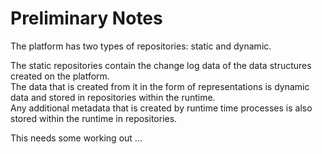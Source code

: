 # Preliminary Notes

The platform has two types of repositories: static and dynamic.

The static repositories contain the change log data of the data structures created on the platform.  
The data that is created from it in the form of representations is dynamic data and stored in repositories within the runtime.  
Any additional metadata that is created by runtime time processes is also stored within the runtime in repositories.

This needs some working out ...


